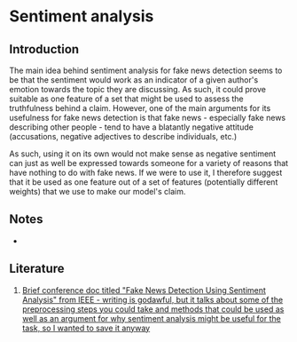 # Sentiment analysis
## Introduction
The main idea behind sentiment analysis for fake news detection seems to be that the sentiment would work as an indicator of a given author's emotion towards the topic they are discussing. As such, it could prove suitable as one feature of a set that might be used to assess the truthfulness behind a claim. However, one of the main arguments for its usefulness for fake news detection is that fake news - especially fake news describing other people - tend to have a blatantly negative attitude (accusations, negative adjectives to describe individuals, etc.)

As such, using it on its own would not make sense as negative sentiment can just as well be expressed towards someone for a variety of reasons that have nothing to do with fake news. If we were to use it, I therefore suggest that it be used as one feature out of a set of features (potentially different weights) that we use to make our model's claim.

## Notes
- 








## Literature
1. [Brief conference doc titled "Fake News Detection Using Sentiment Analysis" from IEEE - writing is godawful, but it talks about some of the preprocessing steps you could take and methods that could be used as well as an argument for why sentiment analysis might be useful for the task, so I wanted to save it anyway](https://ieeexplore-ieee-org.ep.fjernadgang.kb.dk/document/8844880)
